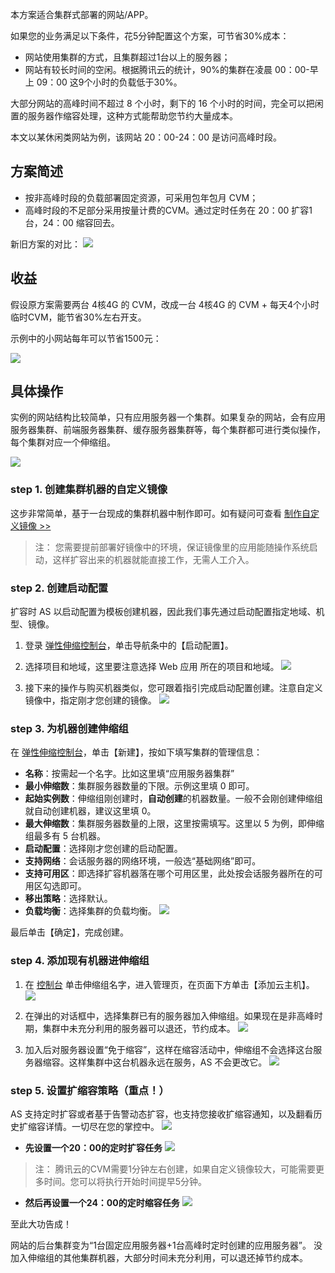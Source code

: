 本方案适合集群式部署的网站/APP。

如果您的业务满足以下条件，花5分钟配置这个方案，可节省30%成本：

- 网站使用集群的方式，且集群超过1台以上的服务器；
- 网站有较长时间的空闲。根据腾讯云的统计，90%的集群在凌晨 00：00-早上 09：00 这9个小时的负载低于30%。

大部分网站的高峰时间不超过 8 个小时，剩下的 16 个小时的时间，完全可以把闲置的服务器作缩容处理，这种方式能帮助您节约大量成本。

本文以某休闲类网站为例，该网站 20：00-24：00 是访问高峰时段。

## 方案简述

- 按非高峰时段的负载部署固定资源，可采用包年包月 CVM；
- 高峰时段的不足部分采用按量计费的CVM。通过定时任务在 20：00 扩容1台，24：00 缩容回去。

新旧方案的对比：
![](https://mc.qcloudimg.com/static/img/cd4f9a05923871165c6e7184b984336e/image.png)

## 收益
假设原方案需要两台 4核4G 的 CVM，改成一台 4核4G 的 CVM + 每天4个小时临时CVM，能节省30%左右开支。

示例中的小网站每年可以节省1500元：

![](https://mc.qcloudimg.com/static/img/a72443a68d6f16e0a8a37d39f3b73aa7/image.jpg)

## 具体操作

实例的网站结构比较简单，只有应用服务器一个集群。如果复杂的网站，会有应用服务器集群、前端服务器集群、缓存服务器集群等，每个集群都可进行类似操作，每个集群对应一个伸缩组。

![](https://mc.qcloudimg.com/static/img/ba977d67b59a73d6a137323b61d17ec4/image.png)

### step 1. 创建集群机器的自定义镜像

这步非常简单，基于一台现成的集群机器中制作即可。如有疑问可查看 [制作自定义镜像 >>](https://cloud.tencent.com/document/product/213/4942)

>注：
>您需要提前部署好镜像中的环境，保证镜像里的应用能随操作系统启动，这样扩容出来的机器就能直接工作，无需人工介入。

### step 2. 创建启动配置

扩容时 AS 以启动配置为模板创建机器，因此我们事先通过启动配置指定地域、机型、镜像。

1. 登录 [弹性伸缩控制台](https://console.cloud.tencent.com/autoscaling/config)，单击导航条中的【启动配置】。

2. 选择项目和地域，这里要注意选择 Web 应用 所在的项目和地域。
![](https://main.qcloudimg.com/raw/43da86bd03b48078b905ce28fc3483c3.png)

3. 接下来的操作与购买机器类似，您可跟着指引完成启动配置创建。注意自定义镜像中，指定刚才您创建的镜像。
![](https://mc.qcloudimg.com/static/img/4cecf25e8ad9caa67271159c67d0b770/image.png)


### step 3. 为机器创建伸缩组

在 [弹性伸缩控制台](https://console.cloud.tencent.com/autoscaling)，单击【新建】，按如下填写集群的管理信息：

- **名称**：按需起一个名字。比如这里填“应用服务器集群”
- **最小伸缩数**：集群服务器数量的下限。示例这里填 0 即可。
- **起始实例数**：伸缩组刚创建时，**自动创建**的机器数量。一般不会刚创建伸缩组就自动创建机器，建议这里填 0。
- **最大伸缩数**：集群服务器数量的上限，这里按需填写。这里以 5 为例，即伸缩组最多有 5 台机器。
- **启动配置**：选择刚才您创建的启动配置。
- **支持网络**：会话服务器的网络环境，一般选“基础网络”即可。
- **支持可用区**：即选择扩容机器落在哪个可用区里，此处按会话服务器所在的可用区勾选即可。
- **移出策略**：选择默认。
- **负载均衡**：选择集群的负载均衡。
![](https://mc.qcloudimg.com/static/img/88d97cc3150b98741d52c4abd4b801df/image.jpg)

最后单击【确定】，完成创建。

### step 4. 添加现有机器进伸缩组

1. 在 [控制台](https://console.cloud.tencent.com/autoscaling) 单击伸缩组名字，进入管理页，在页面下方单击【添加云主机】。
![](https://mc.qcloudimg.com/static/img/d940c118ffa3e443543ffbc5a7b71daf/image.jpg)

2. 在弹出的对话框中，选择集群已有的服务器加入伸缩组。如果现在是非高峰时期，集群中未充分利用的服务器可以退还，节约成本。
![](https://mc.qcloudimg.com/static/img/8a3ba69a5ffc9e9004e91c8a300149c2/image.jpg)

3. 加入后对服务器设置“免于缩容”，这样在缩容活动中，伸缩组不会选择这台服务器缩容。这样集群中这台机器永远在服务，AS 不会更改它。
![](https://mc.qcloudimg.com/static/img/de9840c7507a725d836f02ca77fd0490/image.jpg)

### step 5. 设置扩缩容策略（重点！）

AS 支持定时扩容或者基于告警动态扩容，也支持您接收扩缩容通知，以及翻看历史扩缩容详情。一切尽在您的掌控中。
![](https://mc.qcloudimg.com/static/img/b783799ed9140767ec456ed91ed985cb/image.jpg)

-  **先设置一个20：00的定时扩容任务**
![](https://mc.qcloudimg.com/static/img/e3c790c1fa7594643bcfb591e5ca949b/image.jpg)
> 注：
> 腾讯云的CVM需要1分钟左右创建，如果自定义镜像较大，可能需要更多时间。您可以将执行开始时间提早5分钟。

- **然后再设置一个24：00的定时缩容任务**
![](https://mc.qcloudimg.com/static/img/e0fce491429b83cc77fa244db5382778/image.jpg)

至此大功告成！

网站的后台集群变为“1台固定应用服务器+1台高峰时定时创建的应用服务器”。
没加入伸缩组的其他集群机器，大部分时间未充分利用，可以退还掉节约成本。
